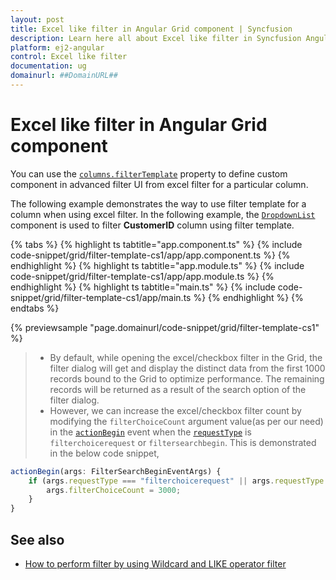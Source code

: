 ```yaml
---
layout: post
title: Excel like filter in Angular Grid component | Syncfusion
description: Learn here all about Excel like filter in Syncfusion Angular Grid component of Syncfusion Essential JS 2 and more.
platform: ej2-angular
control: Excel like filter 
documentation: ug
domainurl: ##DomainURL##
---
```


# Excel like filter in Angular Grid component

You can use the [`columns.filterTemplate`](https://ej2.syncfusion.com/angular/documentation/api/grid/column/#filtertemplate) property to define custom component in advanced filter UI from excel filter for a particular column.

The following example demonstrates the way to use filter template for a column when using excel filter. In the following example, the [`DropdownList`](https://ej2.syncfusion.com/angular/documentation/drop-down-list/getting-started/) component is used to filter **CustomerID** column using filter template.

{% tabs %}
{% highlight ts tabtitle="app.component.ts" %}
{% include code-snippet/grid/filter-template-cs1/app/app.component.ts %}
{% endhighlight %}
{% highlight ts tabtitle="app.module.ts" %}
{% include code-snippet/grid/filter-template-cs1/app/app.module.ts %}
{% endhighlight %}
{% highlight ts tabtitle="main.ts" %}
{% include code-snippet/grid/filter-template-cs1/app/main.ts %}
{% endhighlight %}
{% endtabs %}
  
{% previewsample "page.domainurl/code-snippet/grid/filter-template-cs1" %}

> * By default, while opening the excel/checkbox filter in the Grid, the filter dialog will get and display the distinct data from the first 1000 records bound to the Grid to optimize performance. The remaining records will be returned as a result of the search option of the filter dialog.
> * However, we can increase the excel/checkbox filter count by modifying the `filterChoiceCount` argument value(as per our need) in the [`actionBegin`](https://ej2.syncfusion.com/angular/documentation/api/grid/#actionBegin) event when the [`requestType`](https://ej2.syncfusion.com/angular/documentation/api/grid/filterEventArgs/#requesttype) is `filterchoicerequest` or `filtersearchbegin`. This is demonstrated in the below code snippet,

```typescript
actionBegin(args: FilterSearchBeginEventArgs) {
    if (args.requestType === "filterchoicerequest" || args.requestType === "filtersearchbegin") {
        args.filterChoiceCount = 3000;
    }
}
```

## See also

* [How to perform filter by using Wildcard and LIKE operator filter](./filtering/#wildcard-and-like-operator-filter)